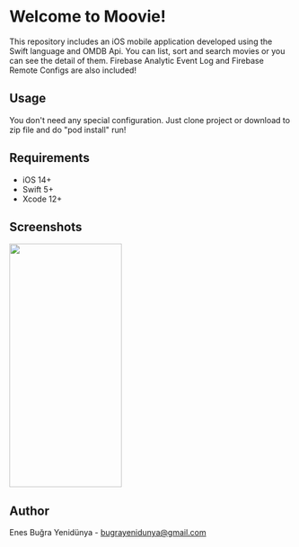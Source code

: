 # Welcome to Moovie!
This repository includes an iOS mobile application developed using the Swift language and OMDB Api. You can list, sort and search movies or you can see the detail of them. Firebase Analytic Event Log and Firebase Remote Configs are also included!

## Usage

You don't need any special configuration. Just clone project or download to zip file and do "pod install" run!

## Requirements

 - iOS 14+
 - Swift 5+
 - Xcode 12+
 
## Screenshots

<img src="https://user-images.githubusercontent.com/54468032/108593790-cc941200-7386-11eb-89b5-313ae66b74b8.png" width="200" height="433">
 
## Author
Enes Buğra Yenidünya - bugrayenidunya@gmail.com 
